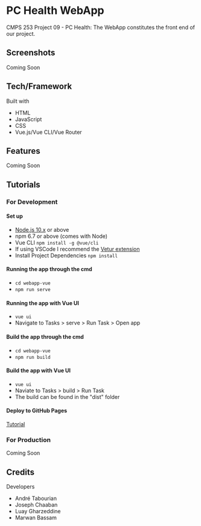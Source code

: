 # PC Health WebApp

CMPS 253 Project 09 - PC Health: The WebApp constitutes the front end of our project.

## Screenshots

Coming Soon

## Tech/Framework

Built with

- HTML
- JavaScript
- CSS
- Vue.js/Vue CLI/Vue Router

## Features

Coming Soon

## Tutorials

### For Development

#### Set up

- [Node.js 10.x](https://nodejs.org/en/) or above
- npm 6.7 or above (comes with Node)
- Vue CLI `npm install -g @vue/cli`
- If using VSCode I recommend the [Vetur extension](https://marketplace.visualstudio.com/items?itemName=octref.vetur)
- Install Project Dependencies `npm install`

#### Running the app through the cmd

- `cd webapp-vue`
- `npm run serve`

#### Running the app with Vue UI

- `vue ui`
- Navigate to Tasks > serve > Run Task > Open app

#### Build the app through the cmd

- `cd webapp-vue`
- `npm run build`

#### Build the app with Vue UI

- `vue ui`
- Naviate to Tasks > build > Run Task
- The build can be found in the "dist" folder

#### Deploy to GitHub Pages

[Tutorial](https://blog.logrocket.com/build-deploy-vue-js-app-github-pages/)

### For Production

Coming Soon

## Credits

Developers

- André Tabourian
- Joseph Chaaban
- Luay Gharzeddine
- Marwan Bassam
